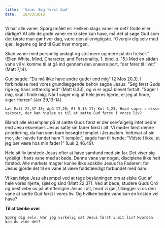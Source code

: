 ```yaml
---
title:  'Vane: Søg først Gud'
date:   18/03/2018
---
```


Vi har alle vaner. Spørgsmålet er: Hvilken slags vaner er det? Gode eller dårlige? Af alle de gode vaner en kristen kan have, må det at søge Gud som det første man gør hver dag, være den allervigtigste. ”Overgiv dig selv med sjæl, legeme og ånd til Gud hver morgen.

Skab vaner med personlig andagt og stol mere og mere på din frelser.“ (Ellen White, Mind, Character, and Personality, 1. bind, s. 15.) Med en sådan vane vil vi komme til at gå ind gennem den snævre port, ”der fører til livet“ (Matt 7,14).

Gud sagde: ”Du må ikke have andre guder end mig“ (2 Mos 20,3). I forbindelse med vores grundlæggende behov sagde Jesus: ”Søg først Guds rige og hans retfærdighed“ (Matt 6,33), og vi er også blevet fortalt: ”Søger I mig, skal I finde mig. Når I søger mig af hele jeres hjerte, er jeg at finde, siger Herren“ (Jer 29,13-14).

`Læs Matt 22,37-38; ApG 17,28; Ef 5,15-17; Kol 3,23. Hvad siges i disse tekster, der kan hjælpe os til at sætte Gud først i vores liv?`

Blandt alle eksempler på at sætte Guds først er der selvfølgelig intet bedre end Jesu eksempel. Jesus satte sin fader først i alt. Vi møder først denne prioritering, da han som barn besøgte templet i Jerusalem. Irettesat af sin mor, der havde fundet ham ”i templet“, sagde han til hende: ”Vidste I ikke, at jeg bør være hos min fader?“ (Luk 2,46.49).

Hele sit liv tørstede Jesus efter at have samfund med sin far. Det viser sig tydeligt i hans vane med at bede. Denne vane var noget, disciplene ikke helt forstod. Alle mørkets magter kunne ikke adskille Jesus fra Faderen; for Jesus gjorde det til en vane at være fuldstændigt forbundet med ham.

Vi kan følge Jesu eksempel ved at tage beslutningen om at elske Gud af hele vores hjerte, sjæl og sind (Matt 22,37). Ved at bede, studere Guds Ord og bestræbe os på at efterligne Jesus i alt, hvad vi gør, tillægger vi os den vane at sætte Gud først i vores liv. Og hvilken bedre vane kan en kristen vel have?

**Til at tænke over**

`Spørg dig selv: Har jeg virkelig sat Jesus først i mit liv? Hvordan kan du vide det?`
